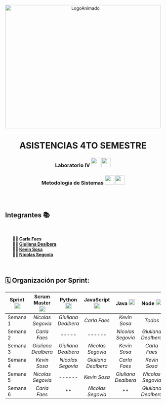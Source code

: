 <p align="center">
  <img src="https://github.com/CodeSystem2022/ProyectoIntegrador-Compunerds/assets/86338019/2c1e977d-17ff-41a7-a3cd-994411e497fe" alt="LogoAnimado" width="100%" height="400">
</p>  

<h1 align="center">ASISTENCIAS 4TO SEMESTRE</h1>


<h3 align="center">Laboratorio IV <img height=30 src="https://cdn.jsdelivr.net/gh/devicons/devicon/icons/python/python-original.svg"/>  <img height=30 src="https://cdn.jsdelivr.net/gh/devicons/devicon/icons/javascript/javascript-original.svg" /></h3> 
<h3 align="center">Metodología de Sistemas <img height=30 src="https://cdn.jsdelivr.net/gh/devicons/devicon/icons/java/java-original.svg" /> <img height=30 src="https://img.icons8.com/fluency/48/node-js.png" /> </h3> 
<br> 
<br> 

<h2> Integrantes 📚</h2>
<br> 
<ul style="list-style-type: none;">
    <li><b>👩‍💻 <a href="https://github.com/carlafaes">Carla Faes</a></b></li>
    <li><b>👩‍💻 <a href="https://github.com/GiulianaDeEt">Giuliana Dealbera</a></b></li>
    <li><b>👨‍💻 <a href="https://github.com/kvnsosa">Kevin Sosa</a></b></li>
    <li><b>👨‍💻 <a href="https://github.com/Nico-Segovia">Nicolas Segovia</a></b></li>
</ul>
<br>


<h2> 🗓️ Organización por Sprint: </h2>

| **Sprint** <img height=20 src="https://img.icons8.com/external-soft-fill-juicy-fish/60/external-agile-agile-development-soft-fill-soft-fill-juicy-fish-24.png" />| **Scrum Master** <img height=20 src="https://img.icons8.com/cotton/64/000000/conference.png" /> | **Python** <img height=20 src="https://cdn.jsdelivr.net/gh/devicons/devicon/icons/python/python-original.svg" /> | **JavaScript** <img height=20 src="https://cdn.jsdelivr.net/gh/devicons/devicon/icons/javascript/javascript-original.svg" /> |  **Java** <img height=20 src="https://cdn.jsdelivr.net/gh/devicons/devicon/icons/java/java-original.svg" /> | **Node**  <img height=20 src="https://img.icons8.com/fluency/48/node-js.png" /> |
| ------------- |:-------------:|:-------------:|:-------------:|:-------------:|:-------------:|
| Semana 1 | *Nicolas Segovia*  | *Giuliana Dealbera* | *Carla Faes* | *Kevin Sosa* | *Todos*  
| Semana 2 | *Carla Faes*  | *-----* | *------* | *Nicolas Segovia* | *Giuliana Dealbera*  
| Semana 3 | *Giuliana Dealbera*  | *Giuliana Dealbera* | *Nicolas Segovia* | *Kevin Sosa* | *Carla Faes*
| Semana 4 | *Kevin Sosa*  | *Nicolas Segovia* | *Giuliana Dealbera* | *Carla Faes* | *Kevin Sosa*
| Semana 5 | *Nicolas Segovia*  | *------* | *Kevin Sosa* | *Giuliana Dealbera* | *Nicolas Segovia*
| Semana 6 | *Carla Faes*  | ** | *Nicolas Segovia* | ** | *Giuliana Dealbera*
<br>


